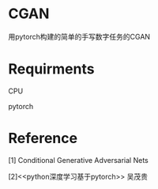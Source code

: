 # CGAN
用pytorch构建的简单的手写数字任务的CGAN

# Requirments
CPU

pytorch

# Reference
[1] Conditional Generative Adversarial Nets

[2]<<python深度学习基于pytorch>> 吴茂贵
